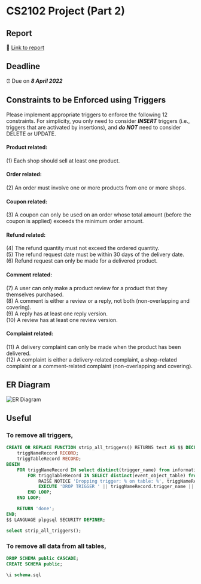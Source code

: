 # CS2102 Project (Part 2)

## Report
📝 [Link to report](https://docs.google.com/document/d/1gLRTJ6jv_zPMYGIi93_ldxHyeZe1wRLD7x3gZH0OwO8/edit)

## Deadline
⏰ Due on ***8 April 2022***

## Constraints to be Enforced using Triggers

Please implement appropriate triggers to enforce the following 12 constraints. For simplicity, you only need to consider ***INSERT*** triggers (i.e., triggers that are activated by insertions), and ***do NOT*** need to consider DELETE or UPDATE.

#### Product related:
(1) Each shop should sell at least one product.
#### Order related:
(2) An order must involve one or more products from one or more shops.
#### Coupon related:
(3) A coupon can only be used on an order whose total amount (before the coupon is applied) exceeds
the minimum order amount.
#### Refund related:
(4) The refund quantity must not exceed the ordered quantity.\
(5) The refund request date must be within 30 days of the delivery date.\
(6) Refund request can only be made for a delivered product.
#### Comment related:
(7) A user can only make a product review for a product that they themselves purchased.\
(8) A comment is either a review or a reply, not both (non-overlapping and covering).\
(9) A reply has at least one reply version.\
(10) A review has at least one review version.
#### Complaint related:
(11) A delivery complaint can only be made when the product has been delivered.\
(12) A complaint is either a delivery-related complaint, a shop-related complaint or a comment-related
complaint (non-overlapping and covering).

## ER Diagram
![ER Diagram](https://user-images.githubusercontent.com/34131671/159929574-6e9c3b74-abd6-45a4-af14-f069e29dc892.png)

## Useful
### To remove all triggers,
```sql
CREATE OR REPLACE FUNCTION strip_all_triggers() RETURNS text AS $$ DECLARE
    triggNameRecord RECORD;
    triggTableRecord RECORD;
BEGIN
    FOR triggNameRecord IN select distinct(trigger_name) from information_schema.triggers where trigger_schema = 'public' LOOP
        FOR triggTableRecord IN SELECT distinct(event_object_table) from information_schema.triggers where trigger_name = triggNameRecord.trigger_name LOOP
            RAISE NOTICE 'Dropping trigger: % on table: %', triggNameRecord.trigger_name, triggTableRecord.event_object_table;
            EXECUTE 'DROP TRIGGER ' || triggNameRecord.trigger_name || ' ON ' || triggTableRecord.event_object_table || ';';
        END LOOP;
    END LOOP;

    RETURN 'done';
END;
$$ LANGUAGE plpgsql SECURITY DEFINER;

select strip_all_triggers();
```

### To remove all data from all tables,
```sql
DROP SCHEMA public CASCADE;
CREATE SCHEMA public;

\i schema.sql
```
